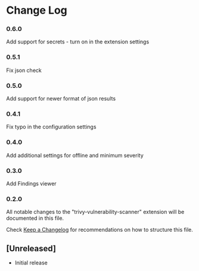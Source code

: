 # Change Log

### 0.6.0
Add support for secrets - turn on in the extension settings

### 0.5.1
Fix json check

### 0.5.0

Add support for newer format of json results

### 0.4.1

Fix typo in the configuration settings

### 0.4.0

Add additional settings for offline and minimum severity

### 0.3.0

Add Findings viewer

### 0.2.0

All notable changes to the "trivy-vulnerability-scanner" extension will be documented in this file.

Check [Keep a Changelog](http://keepachangelog.com/) for recommendations on how to structure this file.

## [Unreleased]

- Initial release